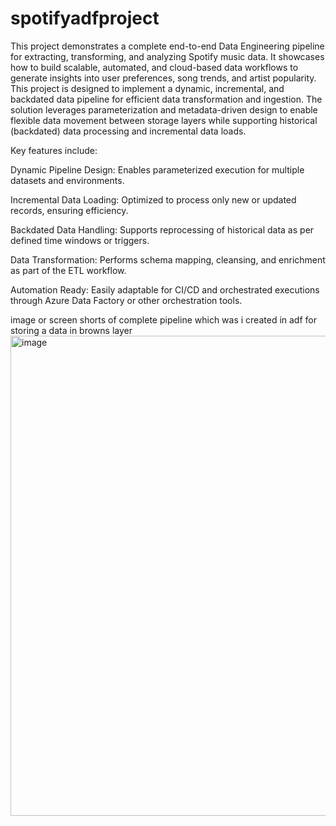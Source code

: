 # spotifyadfproject
This project demonstrates a complete end-to-end Data Engineering pipeline for extracting, transforming, and analyzing Spotify music data. It showcases how to build scalable, automated, and cloud-based data workflows to generate insights into user preferences, song trends, and artist popularity.
This project is designed to implement a dynamic, incremental, and backdated data pipeline for efficient data transformation and ingestion. The solution leverages parameterization and metadata-driven design to enable flexible data movement between storage layers while supporting historical (backdated) data processing and incremental data loads.

Key features include:

Dynamic Pipeline Design: Enables parameterized execution for multiple datasets and environments.

Incremental Data Loading: Optimized to process only new or updated records, ensuring efficiency.

Backdated Data Handling: Supports reprocessing of historical data as per defined time windows or triggers.

Data Transformation: Performs schema mapping, cleansing, and enrichment as part of the ETL workflow.

Automation Ready: Easily adaptable for CI/CD and orchestrated executions through Azure Data Factory or other orchestration tools.

image or screen shorts of complete pipeline which was i created in adf for storing a data in browns layer 
<img width="1366" height="768" alt="image" src="https://github.com/user-attachments/assets/af666916-dbdd-47b5-86a2-8abe7da4f4fa" />
